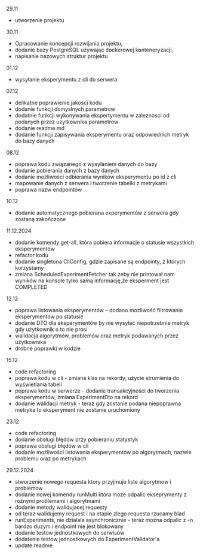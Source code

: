 29.11
- utworzenie projektu  

30.11
- Opracowanie koncepcji rozwijania projektu,  
- dodanie bazy PostgreSQL używając dockerowej konteneryzacji,  
- napisanie bazowych struktur projektu  

01.12
- wysyłanie eksperymentu z cli do serwera


07.12
- delikatne poprawienie jakosci kodu
- dodanie funkcji domyslnych parametrow
- dodatnie funkcji wykonywania ekspertymentu w zaleznosci od podanych przez uzytkownika parametrow
- dodanie readme.md
- dodanie funkcji zapisywania eksperymentu oraz odpowiednich metryk do bazy danych

08.12
- poprawa kodu związanego z wysyłaniem danych do bazy
- dodanie pobierania danych z bazy danych
- dodanie możliwości odbierania wyników eksperymentu po id z cli
- mapowanie danych z serwera i tworzenie tabelki z metrykami
- poprawa nazw endpointów

10.12
- dodanie automatycznego pobierana experymentów z serwera gdy zostaną zakończone

11.12.2024
- dodanie komendy get-all, która pobiera informacje o statusie wszystkich eksperymentów
- refactor kodu
- dodanie singletona CliConfig, gdzie zapisane są endpointy, z których korzystamy
- zmiana ScheduledExperimentFetcher tak zeby nie printował nam wyników na konsole tylko samą informację,że eksperment jest COMPLETED

12.12
- poprawa listowania eksperymentów – dodano możliwość filtrowania eksperymentów po statusie
- dodanie DTO dla eksperymentów by nie wysyłać niepotrzebnie metryk gdy użytkownik o to nie prosi
- walidacja algorytmów, problemów oraz metryk podawanych przez użytkownika
- drobne poprawki w kodzie

15.12
- code refactoring
- poprawa kodu w cli - zmiana klas na rekordy, użycie strumienia do wyświetlania tabeli
- poprawa kodu w serwerze - dodanie transakcyjności do tworzenia eksperymentów, zmiana ExperimentDto na rekord
- dodanie walidacji metryk - teraz gdy zostanie podana niepoprawna metryka to eksperyment nie zostanie uruchomiony

23.12
- code refactoring
- dodanie obsługi błędów przy pobieraniu statystyk
- poprawa obsługi błędów w cli
- dodanie możliwości listowania eksperymentów po algorytmach, nazwie problemu oraz po metrykach

29.12.2024
- stworzenie nowego requesta ktory przyjmuje liste algorytmow i problemow
- dodanie nowej komendy runMulti która moze odpalic ekseprymenty z rożnymi problemami i algorytmami
- dodanie metody walidujacej requesty
- od teraz walidujemy request i na etapie zlego requesta rzucamy blad
- runExperiments, nie dzialala asynchronicznie - teraz mozna odpalic z -n bardzo duzym i endpoint nie jest blokowany
- dodanie testow jednostkowych do serwisów
- dodatenie testow jednostkowych do ExperimentValidator'a
- update readme
